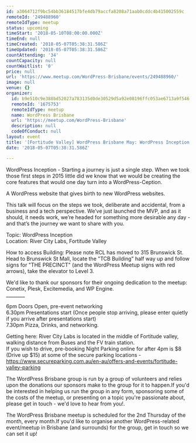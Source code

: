 ```yaml
---
id: a3064712f9bc54bb36184517bfe4db79accfa8208a71aab0cddc4b415002559c
remoteId: '249488960'
remoteIdType: meetup
status: upcoming
timeStart: '2018-05-10T08:00:00.000Z'
timeEnd: null
timeCreated: '2018-05-07T05:38:31.586Z'
timeUpdated: '2018-05-07T05:38:31.586Z'
countAttending: '34'
countCapacity: null
countWaitlist: '0'
price: null
url: 'https://www.meetup.com/WordPress-Brisbane/events/249488960/'
image: null
venue: {}
organizer:
  id: b9e510c9e388bd52027a783135d0de30529d5a92e08196ffc053ae6713a9f546
  remoteId: '1675753'
  remoteIdType: meetup
  name: WordPress Brisbane
  url: 'https://meetup.com/WordPress-Brisbane'
  description: null
  codeOfConduct: null
layout: event
title: '[Fortitude Valley] WordPress Brisbane May: WordPress Inception'
date: '2018-05-07T05:38:31.586Z'

---
```

<p>WordPress Inception - Starting a journey is just a single step. When we took those first steps in 2015 little did we know that we would be creating the core features that would one day turn into a WordPress-Ception.</p> <p>A WordPress website that gives birth to new WordPress websites.</p> <p>This talk will focus on the steps we took, deliberate and accidental, from a business and a tech perspective. We’ve just launched the MVP, and as it should, it needs work, we’re headed for something more desirable any day - and that’s the journey we want to share with you.</p> <p>Topic: WordPress Inception<br/>Location: River City Labs, Fortitude Valley</p> <p>How to access Building: Please note RCL has moved to 315 Brunswick St. Head to Brunswick St Mall, locate the "TCB Building" half way up and follow signs for "THE PRECINCT" (and the WordPress Meetup signs with red arrows), take the elevator to Level 3.</p> <p>We'd like to thank our sponsors for their ongoing dedication to the meetup:<br/>Conetix, Plesk, Excitemedia, and WP Engine.<br/>________</p> <p>6pm Doors Open, pre-event networking<br/>6.30pm Presentations start (Once people stop arriving, please enter quietly if you arrive after presentations start)<br/>7.30pm Pizza, Drinks, and networking.</p> <p>Getting here: River City Labs is located in the middle of Fortitude valley, walking distance from Buses and the FV train station.<br/>If you wish to drive, pre-booking Night Parking online for after 4pm is $8 (Drive up $15) at some of the secure parking locations - <a href="https://www.secureparking.com.au/en-au/offers-and-events/fortitude-valley-parking" class="linkified">https://www.secureparking.com.au/en-au/offers-and-events/fortitude-valley-parking</a></p> <p>The WordPress Brisbane group is run by a group of volunteers and relies upon the donations our sponsors make to the group for it to happen.If you'd be interested in helping us run the group in any form, sponsoring some of the costs of the meetup, or presenting on a topic you're passionate about, please get in touch - we'd love to hear from you!.</p> <p>The WordPress Brisbane meetup is scheduled for the 2nd Thursday of the month, every month.If you'd like to organise another WordPress-related event/meetup in Brisbane (and surrounds) for the group, get in touch so we can set it up!</p>
